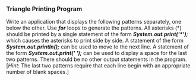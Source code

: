 ### Triangle Printing Program

Write an application that displays the following patterns separately,
one below the other. Use _**for**_ loops to generate the patterns. All asterisks (*) should be printed
by a single statement of the form **_System.out.print('\*');_** which causes the asterisks to print side
by side. A statement of the form _**System.out.println();**_ can be used to move to the next line. A
statement of the form _**System.out.print(' ');**_ can be used to display a space for the last two patterns.
There should be no other output statements in the program. [_Hint_: The last two patterns require
that each line begin with an appropriate number of blank spaces.]